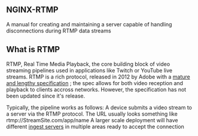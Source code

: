 ## NGINX-RTMP ##
A manual for creating and maintaining a server capable of handling disconnections during RTMP data streams

## What is RTMP ###
RTMP, Real Time Media Playback, the core building block of video streaming pipelines used in applications like Twitch or YouTube live streams. RTMP is a rich protocol, released in 2012 by Adobe with a [mature and lengthy specification](http://wwwimages.adobe.com/www.adobe.com/content/dam/acom/en/devnet/rtmp/pdf/rtmp_specification_1.0.pdf) ; the spec allows for both video reception and playback to clients accross networks. However, the specification has not been updated since it's release.



Typically, the pipeline works as follows:
A device submits a video stream to a server via the RTMP protocol. The URL usually looks something like rtmp://StreamSite.com/app/name
A larger scale deployment will have different [ingest servers](https://stream.twitch.tv/ingests/) in multiple areas ready to accept the connection

